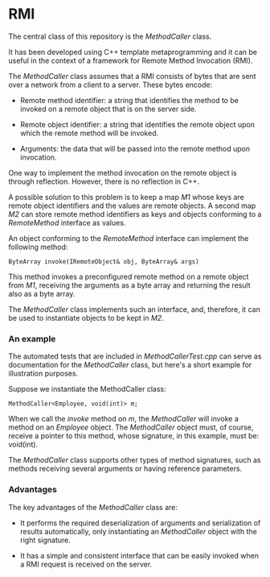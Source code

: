 # RMI

The central class of this repository is the *MethodCaller* class.

It has been developed using C++ template metaprogramming and it can be useful in the context of a framework for Remote Method Invocation (RMI).

The *MethodCaller* class assumes that a RMI consists of bytes that are sent over a network from a client to a server. These bytes encode:
   
   * Remote method identifier: a string that identifies the method to be invoked on a remote object that is on the server side.
   
   * Remote object identifier: a string that identifies the remote object upon which the remote method will be invoked.
   
   * Arguments: the data that will be passed into the remote method upon invocation.

One way to implement the method invocation on the remote object is through reflection. However, there is no reflection in C++.

A possible solution to this problem is to keep a map *M1* whose keys are remote object identifiers and the values are remote objects. A second map *M2* can store remote method identifiers as keys and objects conforming to a *RemoteMethod* interface as values.

An object conforming to the *RemoteMethod* interface can implement the following method:

```
ByteArray invoke(IRemoteObject& obj, ByteArray& args)
```

This method invokes a preconfigured remote method on a remote object from *M1*, receiving the arguments as a byte array and returning the result also as a byte array.

The *MethodCaller* class implements such an interface, and, therefore, it can be used to instantiate objects to be kept in *M2*.

### An example

The automated tests that are included in *MethodCallerTest.cpp* can serve as documentation for the *MethodCaller* class, but here's a short example for illustration purposes.

Suppose we instantiate the MethodCaller class:

```
MethodCaller<Employee, void(int)> m;
```

When we call the *invoke* method on *m*, the *MethodCaller* will invoke a method on an *Employee* object. The *MethodCaller*  object must, of course, receive a pointer to this method, whose signature, in this example, must be: void(int).

The *MethodCaller* class supports other types of method signatures, such as methods receiving several arguments or having reference parameters.

### Advantages

The key advantages of the *MethodCaller* class are:

   * It performs the required deserialization of arguments and serialization of results automatically, only instantiating an *MethodCaller* object with the right signature.
   
   * It has a simple and consistent interface that can be easily invoked when a RMI request is received on the server.




